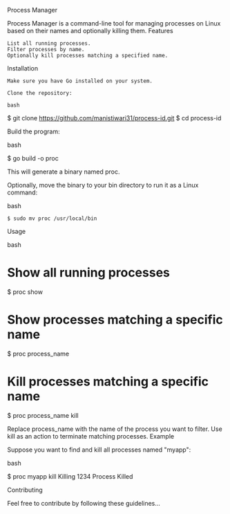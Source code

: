 Process Manager

Process Manager is a command-line tool for managing processes on Linux based on their names and optionally killing them.
Features

    List all running processes.
    Filter processes by name.
    Optionally kill processes matching a specified name.

Installation

    Make sure you have Go installed on your system.

    Clone the repository:

    bash

$ git clone https://github.com/manistiwari31/process-id.git
$ cd process-id

Build the program:

bash

$ go build -o proc

This will generate a binary named proc.

Optionally, move the binary to your bin directory to run it as a Linux command:

bash

    $ sudo mv proc /usr/local/bin

Usage

bash

# Show all running processes
$ proc show

# Show processes matching a specific name
$ proc process_name

# Kill processes matching a specific name
$ proc process_name kill

Replace process_name with the name of the process you want to filter. Use kill as an action to terminate matching processes.
Example

Suppose you want to find and kill all processes named "myapp":

bash

$ proc myapp kill
Killing 1234
Process Killed

Contributing

Feel free to contribute by following these guidelines...
